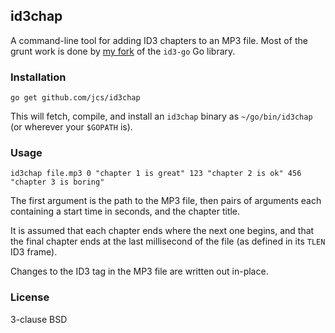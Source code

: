 ## id3chap

A command-line tool for adding ID3 chapters to an MP3 file.
Most of the grunt work is done by
[my fork](https://github.com/jcs/id3-go)
of the `id3-go` Go library.

### Installation

    go get github.com/jcs/id3chap

This will fetch, compile, and install an `id3chap` binary as `~/go/bin/id3chap` (or
wherever your `$GOPATH` is).

### Usage

    id3chap file.mp3 0 "chapter 1 is great" 123 "chapter 2 is ok" 456 "chapter 3 is boring"

The first argument is the path to the MP3 file, then pairs of arguments each containing
a start time in seconds, and the chapter title.

It is assumed that each chapter ends where the next one begins, and that the final chapter
ends at the last millisecond of the file (as defined in its `TLEN` ID3 frame).

Changes to the ID3 tag in the MP3 file are written out in-place.

### License

3-clause BSD
